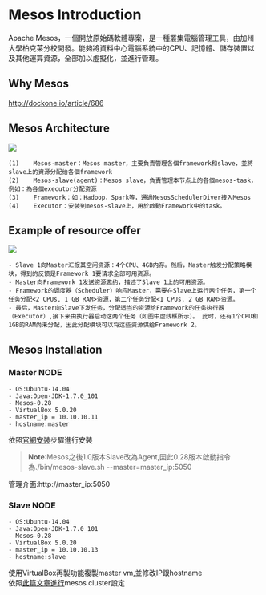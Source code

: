# Mesos Introduction

Apache Mesos，一個開放原始碼軟體專案，是一種叢集電腦管理工具，由加州大學柏克萊分校開發。能夠將資料中心電腦系統中的CPU、記憶體、儲存裝置以及其他運算資源，全部加以虛擬化，並進行管理。

## Why Mesos

http://dockone.io/article/686

## Mesos Architecture

![](http://mesos.apache.org/assets/img/documentation/architecture3.jpg)

    (1)    Mesos-master：Mesos master，主要負責管理各個framework和slave，並將slave上的資源分配给各個framework
    (2)    Mesos-slave(agent)：Mesos slave，負責管理本节点上的各個mesos-task，例如：為各個executor分配资源
    (3)    Framework：如：Hadoop，Spark等，通過MesosSchedulerDiver接入Mesos
    (4)    Executor：安装到mesos-slave上，用於啟動Framework中的task。
    
## Example of resource offer

![](http://mesos.apache.org/assets/img/documentation/architecture-example.jpg)

    - Slave 1向Master汇报其空闲资源：4个CPU、4GB内存。然后，Master触发分配策略模块，得到的反馈是Framework 1要请求全部可用资源。
    - Master向Framework 1发送资源邀约，描述了Slave 1上的可用资源。
    - Framework的调度器（Scheduler）响应Master，需要在Slave上运行两个任务，第一个任务分配<2 CPUs, 1 GB RAM>资源，第二个任务分配<1 CPUs, 2 GB RAM>资源。
    - 最后，Master向Slave下发任务，分配适当的资源给Framework的任务执行器（Executor）,接下来由执行器启动这两个任务（如图中虚线框所示）。 此时，还有1个CPU和1GB的RAM尚未分配，因此分配模块可以将这些资源供给Framework 2。
    
## Mesos Installation

### Master NODE

    - OS:Ubuntu-14.04
    - Java:Open-JDK-1.7.0_101
    - Mesos-0.28
    - VirtualBox 5.0.20
    - master_ip = 10.10.10.11
    - hostname:master
    
依照[官網安裝](http://mesos.apache.org/gettingstarted/)步驟進行安裝

>**Note**:Mesos之後1.0版本Slave改為Agent,因此0.28版本啟動指令為./bin/mesos-slave.sh --master=master_ip:5050

管理介面:http://master_ip:5050
[]()

### Slave NODE

    - OS:Ubuntu-14.04
    - Java:Open-JDK-1.7.0_101
    - Mesos-0.28
    - VirtualBox 5.0.20
    - master_ip = 10.10.10.13
    - hostname:slave
    
使用VirtualBox再製功能複製master vm,並修改IP跟hostname </br>
依照[此篇文章進行](http://blog.csdn.net/u014729236/article/details/46426185)mesos cluster設定

